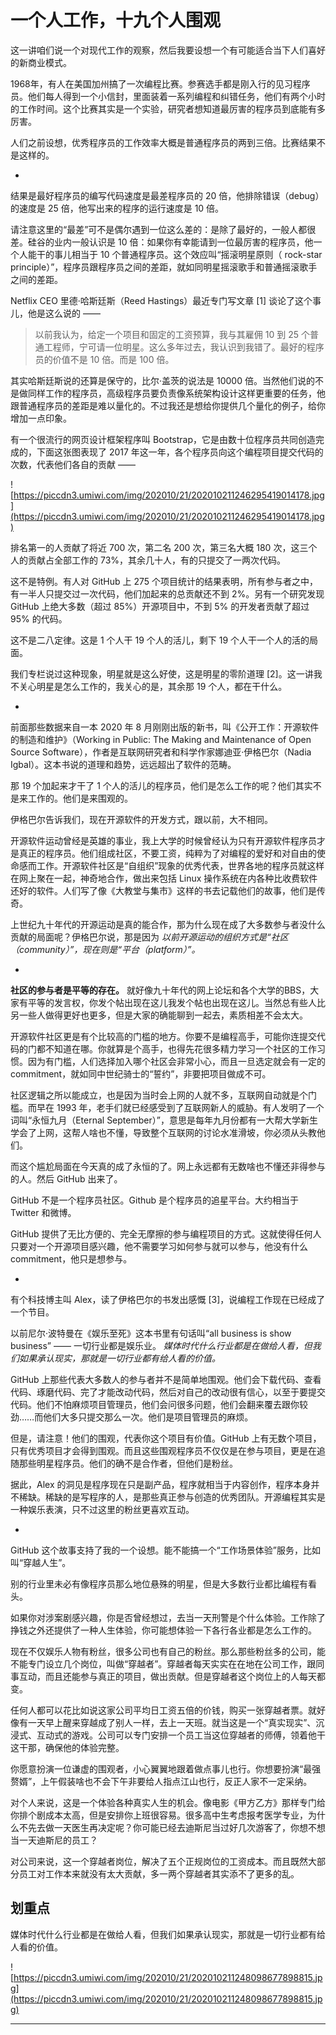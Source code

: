 # 一个人工作，十九个人围观

这一讲咱们说一个对现代工作的观察，然后我要设想一个有可能适合当下人们喜好的新商业模式。

1968年，有人在美国加州搞了一次编程比赛。参赛选手都是刚入行的见习程序员。他们每人得到一个小信封，里面装着一系列编程和纠错任务，他们有两个小时的工作时间。这个比赛其实是一个实验，研究者想知道最厉害的程序员到底能有多厉害。

人们之前设想，优秀程序员的工作效率大概是普通程序员的两到三倍。比赛结果不是这样的。

*

结果是最好程序员的编写代码速度是最差程序员的 20 倍，他排除错误（debug）的速度是 25 倍，他写出来的程序的运行速度是 10 倍。

请注意这里的“最差”可不是偶尔遇到一位这么差的：是除了最好的，一般人都很差。硅谷的业内一般认识是 10 倍：如果你有幸能请到一位最厉害的程序员，他一个人能干的事儿相当于 10 个普通程序员。这个效应叫“摇滚明星原则（ rock-star principle）”，程序员跟程序员之间的差距，就如同明星摇滚歌手和普通摇滚歌手之间的差距。

Netflix CEO 里德·哈斯廷斯（Reed Hastings）最近专门写文章 [1] 谈论了这个事儿，他是这么说的 ——

> 以前我认为，给定一个项目和固定的工资预算，我与其雇佣 10 到 25 个普通工程师，宁可请一位明星。这么多年过去，我认识到我错了。最好的程序员的价值不是 10 倍。而是 100 倍。

其实哈斯廷斯说的还算是保守的，比尔·盖茨的说法是 10000 倍。当然他们说的不是做同样工作的程序员，高级程序员要负责像系统架构设计这样更重要的任务，他跟普通程序员的差距是难以量化的。不过我还是想给你提供几个量化的例子，给你增加一点印象。

有一个很流行的网页设计框架程序叫 Bootstrap，它是由数十位程序员共同创造完成的，下面这张图表现了 2017 年这一年，各个程序员向这个编程项目提交代码的次数，代表他们各自的贡献 —— 

![https://piccdn3.umiwi.com/img/202010/21/202010211246295419014178.jpg](https://piccdn3.umiwi.com/img/202010/21/202010211246295419014178.jpg)

排名第一的人贡献了将近 700 次，第二名 200 次，第三名大概 180 次，这三个人的贡献占全部工作的 73%，其余几十人，有的只提交了一两次代码。

这不是特例。有人对 GitHub 上 275 个项目统计的结果表明，所有参与者之中，有一半人只提交过一次代码，他们加起来的总贡献还不到 2%。另有一个研究发现 GitHub 上绝大多数（超过 85%）开源项目中，不到 5% 的开发者贡献了超过 95% 的代码。

这不是二八定律。这是 1 个人干 19 个人的活儿，剩下 19 个人干一个人的活的局面。

我们专栏说过这种现象，明星就是这么好使，这是明星的零阶道理 [2]。这一讲我不关心明星是怎么工作的，我关心的是，其余那 19 个人，都在干什么。

*

前面那些数据来自一本 2020 年 8 月刚刚出版的新书，叫《公开工作：开源软件的制造和维护》（Working in Public: The Making and Maintenance of Open Source Software），作者是互联网研究者和科学作家娜迪亚·伊格巴尔（Nadia Igbal）。这本书说的道理和趋势，远远超出了软件的范畴。

那 19 个加起来才干了 1 个人的活儿的程序员，他们是怎么工作的呢？他们其实不是来工作的。他们是来围观的。

伊格巴尔告诉我们，现在开源软件的开发方式，跟以前，大不相同。

开源软件运动曾经是英雄的事业，我上大学的时候曾经认为只有开源软件程序员才是真正的程序员。他们组成社区，不要工资，纯粹为了对编程的爱好和对自由的使命感而工作。开源软件社区是“自组织”现象的优秀代表，世界各地的程序员就这样在网上聚在一起，神奇地合作，做出来包括 Linux 操作系统在内各种比收费软件还好的软件。人们写了像《大教堂与集市》这样的书去记载他们的故事，他们是传奇。

上世纪九十年代的开源运动是真的能合作，那为什么现在成了大多数参与者没什么贡献的局面呢？伊格巴尔说，那是因为 *以前开源运动的组织方式是“社区（community）”，现在则是“平台（platform）”。*

*

 **社区的参与者是平等的存在。** 就好像九十年代的网上论坛和各个大学的BBS，大家有平等的发言权，你发个帖出现在这儿我发个帖也出现在这儿。当然总有些人比另一些人做得更好也更多，但是大家的确能聊到一起去，素质相差不会太大。

开源软件社区更是有个比较高的门槛的地方。你要不是编程高手，可能你连提交代码的门都不知道在哪。你就算是个高手，也得先花很多精力学习一个社区的工作习惯。因为有门槛，人们选择加入哪个社区会非常小心，而且一旦选定就会有一定的 commitment，就如同中世纪骑士的“誓约”，非要把项目做成不可。

社区逻辑之所以能成立，也是因为当时会上网的人就不多，互联网自动就是个门槛。而早在 1993 年，老手们就已经感受到了互联网新人的威胁。有人发明了一个词叫“永恒九月（Eternal September）”，意思是每年九月份都有一大帮大学新生学会了上网，这帮人啥也不懂，导致整个互联网的讨论水准滑坡，你必须从头教他们。

而这个尴尬局面在今天真的成了永恒的了。网上永远都有无数啥也不懂还非得参与的人。然后 GitHub 出来了。

GitHub 不是一个程序员社区。Github 是个程序员的追星平台。大约相当于 Twitter 和微博。

GitHub 提供了无比方便的、完全无摩擦的参与编程项目的方式。这就使得任何人只要对一个开源项目感兴趣，他不需要学习如何参与就可以参与，他没有什么 commitment，他只是想参与。

*

有个科技博主叫 Alex，读了伊格巴尔的书发出感慨 [3]，说编程工作现在已经成了一个节目。

以前尼尔·波特曼在《娱乐至死》这本书里有句话叫“all business is show business” —— 一切行业都是娱乐业。 *媒体时代什么行业都是在做给人看，但我们如果承认现实，那就是一切行业都有给人看的价值。*

GitHub 上那些代表大多数人的参与者并不是简单地围观。他们会下载代码、查看代码、琢磨代码、完了才能改动代码，然后对自己的改动很有信心，以至于要提交代码。他们不怕麻烦项目管理员，他们会问很多问题，他们会翻来覆去跟你较劲……而他们大多只提交那么一次。他们是项目管理员的麻烦。

但是，请注意！他们的围观，代表你这个项目有价值。GitHub 上有无数个项目，只有优秀项目才会得到围观。而且这些围观程序员不仅仅是在参与项目，更是在追随那些明星程序员。他们的确不是合作者，但他们是粉丝。

据此，Alex 的洞见是程序现在只是副产品，程序就相当于内容创作，程序本身并不稀缺。稀缺的是写程序的人，是那些真正参与创造的优秀团队。开源编程其实是一种娱乐表演，只不过这里的粉丝更喜欢互动。

*

GitHub 这个故事支持了我的一个设想。能不能搞一个“工作场景体验”服务，比如叫“穿越人生”。

别的行业里未必有像程序员那么地位悬殊的明星，但是大多数行业都比编程有看头。

如果你对涉案剧感兴趣，你是否曾经想过，去当一天刑警是个什么体验。工作除了挣钱之外还提供了一种人生体验，你可能想体验一下各行各业都是怎么工作的。

现在不仅娱乐人物有粉丝，很多公司也有自己的粉丝。那么那些粉丝多的公司，能不能专门设立几个岗位，叫做“穿越者”。穿越者每天实实在在地在公司工作，跟同事互动，而且还能参与真正的项目，做出贡献。但是穿越者这个岗位上的人每天都变。

任何人都可以花比如说这家公司平均日工资五倍的价钱，购买一张穿越者票。就好像有一天早上醒来穿越成了别人一样，去上一天班。就当这是一个“真实现实”、沉浸式、互动式的游戏。公司可以专门安排一个员工当这位穿越者的师傅，领着他干这干那，确保他的体验完整。

你愿意扮演一位谦虚的围观者，小心翼翼地跟着做点事儿也行。你想要扮演“最强赘婿”，上午假装啥也不会下午非要给人指点江山也行，反正人家不一定采纳。

对个人来说，这是一个体验各种真实人生的机会。像电影《甲方乙方》那样专门给你排个剧成本太高，但是安排你上班很容易。很多高中生考虑报考医学专业，为什么不先去做一天医生再决定呢？你可能已经去迪斯尼当过好几次游客了，你想不想当一天迪斯尼的员工？

对公司来说，这一个穿越者岗位，解决了五个正规岗位的工资成本。而且既然大部分员工对工作本来就没有太大贡献，多一两个穿越者其实添不了更多的乱。

## 划重点

媒体时代什么行业都是在做给人看，但我们如果承认现实，那就是一切行业都有给人看的价值。

![https://piccdn3.umiwi.com/img/202010/21/202010211248098677898815.jpg](https://piccdn3.umiwi.com/img/202010/21/202010211248098677898815.jpg)

---
